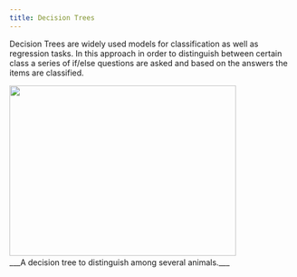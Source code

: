 ```yaml
---
title: Decision Trees
---
```

Decision Trees are widely used models for classification as well as regression tasks. In this approach in order to distinguish between certain class a series of if/else questions are asked and based on the answers the items are classified.

<img src="{{site.baseurl}}/img/decision_trees.png" width="400" height="300">
&nbsp; &nbsp; &nbsp; &nbsp; &nbsp; &nbsp; &nbsp; &nbsp; &nbsp; &nbsp; &nbsp; &nbsp; ___A decision tree to distinguish among several animals.___